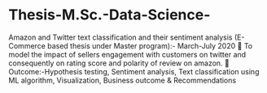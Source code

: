 # Thesis-M.Sc.-Data-Science-
Amazon and Twitter text classification and their sentiment analysis (E-Commerce based thesis under Master
program):- March-July 2020
 To model the impact of sellers engagement with customers on twitter and consequently on rating score
and polarity of review on amazon.
 Outcome:-Hypothesis testing, Sentiment analysis, Text classification using ML algorithm,
Visualization, Business outcome & Recommendations
